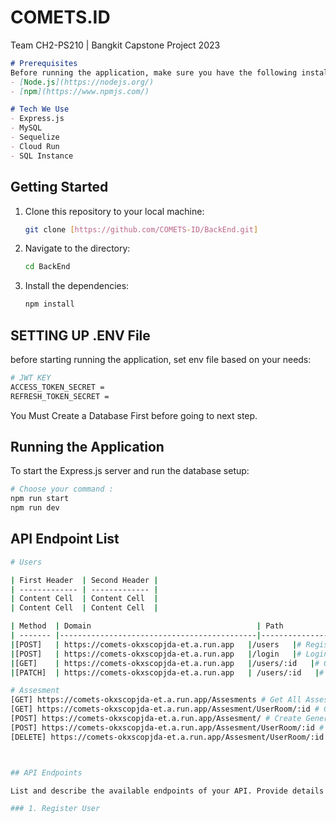 # COMETS.ID
Team CH2-PS210 | Bangkit Capstone Project 2023

```markdown
# Prerequisites
Before running the application, make sure you have the following installed on your machine:
- [Node.js](https://nodejs.org/)
- [npm](https://www.npmjs.com/)

# Tech We Use
- Express.js
- MySQL
- Sequelize
- Cloud Run
- SQL Instance
```

## Getting Started

1. Clone this repository to your local machine:

   ```bash
   git clone [https://github.com/COMETS-ID/BackEnd.git]
   ```

2. Navigate to the directory:

   ```bash
   cd BackEnd
   ```

3. Install the dependencies:

   ```bash
   npm install
   ```

## SETTING UP .ENV File

before starting running the application, set env file based on your needs:

```bash
# JWT KEY
ACCESS_TOKEN_SECRET =
REFRESH_TOKEN_SECRET =
```

You Must Create a Database First before going to next step.

## Running the Application

To start the Express.js server and run the database setup:

```bash
# Choose your command : 
npm run start
npm run dev
```

## API Endpoint List

```bash
# Users

| First Header  | Second Header |
| ------------- | ------------- |
| Content Cell  | Content Cell  |
| Content Cell  | Content Cell  |

| Method  | Domain                                     | Path            | Descripton                 |
| ------- |--------------------------------------------|-----------------|----------------------------|
|[POST]   | https://comets-okxscopjda-et.a.run.app   |/users   |# Register User             |
|[POST]   | https://comets-okxscopjda-et.a.run.app   |/login   |# Login User                |
|[GET]    | https://comets-okxscopjda-et.a.run.app   |/users/:id   |# Get User Detail           |
|[PATCH]  | https://comets-okxscopjda-et.a.run.app   | /users/:id   |# Update User Detail        |

# Assesment
[GET] https://comets-okxscopjda-et.a.run.app/Assesments # Get All Assesment User
[GET] https://comets-okxscopjda-et.a.run.app/Assesment/UserRoom/:id # Get All Assesment from UserRoom
[POST] https://comets-okxscopjda-et.a.run.app/Assesment/ # Create General Assesment User
[POST] https://comets-okxscopjda-et.a.run.app/Assesment/UserRoom/:id # Create Assesment By UserRoom
[DELETE] https://comets-okxscopjda-et.a.run.app/Assesment/UserRoom/:id # Create Assesment By UserRoom



## API Endpoints

List and describe the available endpoints of your API. Provide details such as the HTTP methods supported, expected parameters, and example responses. Organize this section logically based on the different functionalities your API offers.

### 1. Register User

  ```
  

  ```
  
